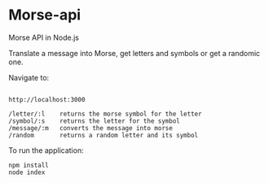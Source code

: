 # Morse-api
Morse API in Node.js

Translate a message into Morse, get letters and symbols or get a randomic one.

Navigate to:
```

http://localhost:3000

/letter/:l    returns the morse symbol for the letter
/symbol/:s    returns the letter for the symbol
/message/:m   converts the message into morse
/random       returns a random letter and its symbol

```

To run the application:
```
npm install
node index
```
